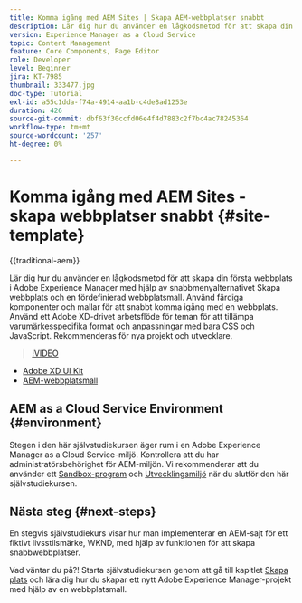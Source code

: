 ```yaml
---
title: Komma igång med AEM Sites | Skapa AEM-webbplatser snabbt
description: Lär dig hur du använder en lågkodsmetod för att skapa din första webbplats i Adobe Experience Manager med hjälp av snabbmenyalternativet Skapa webbplats och en fördefinierad webbplatsmall. Använd färdiga komponenter och mallar för att snabbt komma igång med en webbplats. Använd ett Adobe XD-drivet arbetsflöde för teman för att tillämpa varumärkesspecifika format och anpassningar med bara CSS och JavaScript. Rekommenderas för nya projekt och utvecklare.
version: Experience Manager as a Cloud Service
topic: Content Management
feature: Core Components, Page Editor
role: Developer
level: Beginner
jira: KT-7985
thumbnail: 333477.jpg
doc-type: Tutorial
exl-id: a55c1dda-f74a-4914-aa1b-c4de8ad1253e
duration: 426
source-git-commit: dbf63f30ccfd06e4f4d7883c2f7bc4ac78245364
workflow-type: tm+mt
source-wordcount: '257'
ht-degree: 0%

---
```


# Komma igång med AEM Sites - skapa webbplatser snabbt {#site-template}

{{traditional-aem}}

Lär dig hur du använder en lågkodsmetod för att skapa din första webbplats i Adobe Experience Manager med hjälp av snabbmenyalternativet Skapa webbplats och en fördefinierad webbplatsmall. Använd färdiga komponenter och mallar för att snabbt komma igång med en webbplats. Använd ett Adobe XD-drivet arbetsflöde för teman för att tillämpa varumärkesspecifika format och anpassningar med bara CSS och JavaScript. Rekommenderas för nya projekt och utvecklare.

>[!VIDEO](https://video.tv.adobe.com/v/333477?quality=12&learn=on)

* [Adobe XD UI Kit](https://github.com/adobe/aem-site-template-basic/blob/main/files/wireframe.xd)
* [AEM-webbplatsmall](https://github.com/adobe/aem-site-template-basic)

## AEM as a Cloud Service Environment {#environment}

Stegen i den här självstudiekursen äger rum i en Adobe Experience Manager as a Cloud Service-miljö. Kontrollera att du har administratörsbehörighet för AEM-miljön. Vi rekommenderar att du använder ett [Sandbox-program](https://experienceleague.adobe.com/docs/experience-manager-cloud-service/onboarding/getting-access/sandbox-programs/introduction-sandbox-programs.html) och [Utvecklingsmiljö](https://experienceleague.adobe.com/docs/experience-manager-cloud-service/implementing/using-cloud-manager/manage-environments.html) när du slutför den här självstudiekursen.

## Nästa steg {#next-steps}

En stegvis självstudiekurs visar hur man implementerar en AEM-sajt för ett fiktivt livsstilsmärke, WKND, med hjälp av funktionen för att skapa snabbwebbplatser.

Vad väntar du på?! Starta självstudiekursen genom att gå till kapitlet [Skapa plats](create-site.md) och lära dig hur du skapar ett nytt Adobe Experience Manager-projekt med hjälp av en webbplatsmall.

